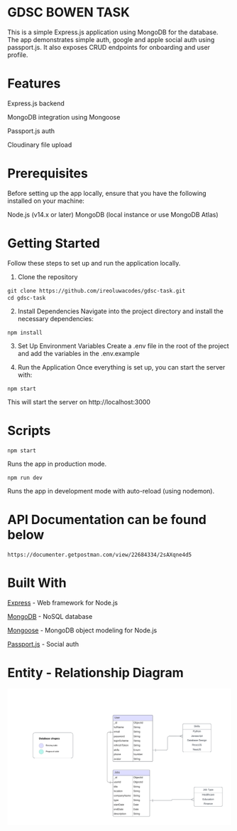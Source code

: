 # GDSC BOWEN TASK

  This is a simple Express.js application using MongoDB for the database. The app demonstrates simple auth, google and apple social auth using passport.js. It also exposes CRUD endpoints for onboarding and user profile.

# Features

  Express.js backend

  MongoDB integration using Mongoose

  Passport.js auth

  Cloudinary file upload

# Prerequisites

  Before setting up the app locally, ensure that you have the following installed on your machine:

  Node.js (v14.x or later)
  MongoDB (local instance or use MongoDB Atlas)
  
# Getting Started
  
  Follow these steps to set up and run the application locally.

  1. Clone the repository

  ```
  git clone https://github.com/ireoluwacodes/gdsc-task.git
  cd gdsc-task
  ```

  2. Install Dependencies
  Navigate into the project directory and install the necessary dependencies:

  ```
  npm install
  ```

  3. Set Up Environment Variables
  Create a .env file in the root of the project and add the variables in the .env.example

  4. Run the Application
  Once everything is set up, you can start the server with:

  ```
  npm start
  ```

  This will start the server on http://localhost:3000


# Scripts 
  ```
  npm start
  ```
   Runs the app in production mode.

  ```
  npm run dev
  ```
  Runs the app in development mode with auto-reload (using nodemon).

# API Documentation can be found below
  ```
  https://documenter.getpostman.com/view/22684334/2sAXqne4d5
  ```

# Built With
  [Express](https://expressjs.com/) - Web framework for Node.js

  [MongoDB](https://www.mongodb.com/) - NoSQL database

  [Mongoose](https://mongoosejs.com/) - MongoDB object modeling for Node.js

  [Passport.js](https://passportjs.org) - Social auth 

# Entity - Relationship Diagram
![ERD](./GDSC%20TASK(ER%20DIAGRAM).png)